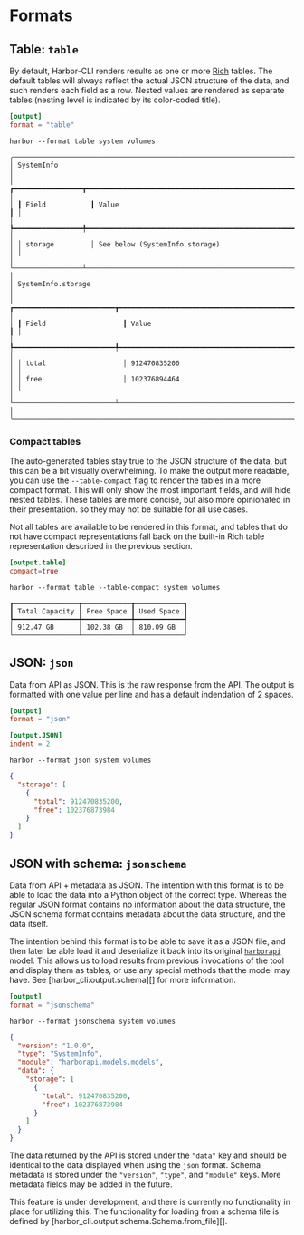 # Formats

## Table: `table`


By default, Harbor-CLI renders results as one or more [Rich](https://rich.readthedocs.io/en/latest/tables.html) tables.
The default tables will always reflect the actual JSON structure of the data, and such
renders each field as a row. Nested values are rendered as separate tables (nesting level is indicated by its color-coded title).

```toml title="config.toml"
[output]
format = "table"
```

``` title="CLI"
harbor --format table system volumes
```

```
╭──────────────────────────────────────────────────────────────────────────────╮
│ SystemInfo                                                                   │
│ ┏━━━━━━━━━━━━━━━━━┳━━━━━━━━━━━━━━━━━━━━━━━━━━━━━━━━━━━━━━━━━━━━━━━━━━━━━━━━┓ │
│ ┃ Field           ┃ Value                                                  ┃ │
│ ┡━━━━━━━━━━━━━━━━━╇━━━━━━━━━━━━━━━━━━━━━━━━━━━━━━━━━━━━━━━━━━━━━━━━━━━━━━━━┩ │
│ │ storage         │ See below (SystemInfo.storage)                         │ │
│ └─────────────────┴────────────────────────────────────────────────────────┘ │
│ SystemInfo.storage                                                           │
│ ┏━━━━━━━━━━━━━━━━━━━━━━━━━┳━━━━━━━━━━━━━━━━━━━━━━━━━━━━━━━━━━━━━━━━━━━━━━━━┓ │
│ ┃ Field                   ┃ Value                                          ┃ │
│ ┡━━━━━━━━━━━━━━━━━━━━━━━━━╇━━━━━━━━━━━━━━━━━━━━━━━━━━━━━━━━━━━━━━━━━━━━━━━━┩ │
│ │ total                   │ 912470835200                                   │ │
│ │ free                    │ 102376894464                                   │ │
│ └─────────────────────────┴────────────────────────────────────────────────┘ │
╰──────────────────────────────────────────────────────────────────────────────╯
```



### Compact tables

The auto-generated tables stay true to the JSON structure of the data, but this can be a bit visually overwhelming. To make the output more readable, you can use the `--table-compact` flag to render the tables in a more compact format. This will only show the most important fields, and will hide nested tables. These tables are more concise, but also more opinionated in their presentation. so they may not be suitable for all use cases.

Not all tables are available to be rendered in this format, and tables that do not have compact representations fall back on the built-in Rich table representation described in the previous section.


<!-- TODO: The following tables have compact representations: -->

```toml
[output.table]
compact=true
```

``` title="CLI"
harbor --format table --table-compact system volumes
```


```
┏━━━━━━━━━━━━━━━━┳━━━━━━━━━━━━┳━━━━━━━━━━━━┓
┃ Total Capacity ┃ Free Space ┃ Used Space ┃
┡━━━━━━━━━━━━━━━━╇━━━━━━━━━━━━╇━━━━━━━━━━━━┩
│ 912.47 GB      │ 102.38 GB  │ 810.09 GB  │
└────────────────┴────────────┴────────────┘
```



## JSON: `json`

Data from API as JSON. This is the raw response from the API. The output is formatted with one value per line and has a default indendation of 2 spaces.

```toml title="config.toml"
[output]
format = "json"

[output.JSON]
indent = 2
```



``` title="CLI"
harbor --format json system volumes
```

```json
{
  "storage": [
    {
      "total": 912470835200,
      "free": 102376873984
    }
  ]
}
```

## JSON with schema: `jsonschema`

Data from API + metadata as JSON. The intention with this format is to be able to load the data into a Python object of the correct type. Whereas the regular JSON format contains no information about the data structure, the JSON schema format contains metadata about the data structure, and the data itself.

The intention behind this format is to be able to save it as a JSON file, and then later be able load it and deserialize it back into its original [`harborapi`](https://github.com/pederhan/harborapi) model. This allows us to load results from previous invocations of the tool and display them as tables, or use any special methods that the model may have. See [harbor_cli.output.schema][] for more information.

```toml title="config.toml"
[output]
format = "jsonschema"
```

``` title="CLI"
harbor --format jsonschema system volumes
```

```json
{
  "version": "1.0.0",
  "type": "SystemInfo",
  "module": "harborapi.models.models",
  "data": {
    "storage": [
      {
        "total": 912470835200,
        "free": 102376873984
      }
    ]
  }
}
```

The data returned by the API is stored under the `"data"` key and should be identical to the data displayed when using the `json` format. Schema metadata is stored under the `"version"`, `"type"`, and `"module"` keys. More metadata fields may be added in the future.

This feature is under development, and there is currently no functionality in place for utilizing this. The functionality for loading from a schema file is defined by [harbor_cli.output.schema.Schema.from_file][].
